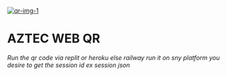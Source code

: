 <a href="https://imgbb.com/"><img src="https://i.ibb.co/PNDZJyT/qr-img-1.png" alt="qr-img-1" border="0"></a>

# AZTEC WEB QR

*Run the qr code via replit or heroku else railway run it on sny platform you desire to get the session id ex session json*

